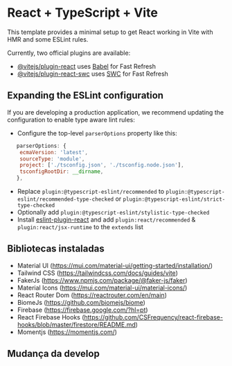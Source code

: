 # React + TypeScript + Vite

This template provides a minimal setup to get React working in Vite with HMR and some ESLint rules.

Currently, two official plugins are available:

- [@vitejs/plugin-react](https://github.com/vitejs/vite-plugin-react/blob/main/packages/plugin-react/README.md) uses [Babel](https://babeljs.io/) for Fast Refresh
- [@vitejs/plugin-react-swc](https://github.com/vitejs/vite-plugin-react-swc) uses [SWC](https://swc.rs/) for Fast Refresh

## Expanding the ESLint configuration

If you are developing a production application, we recommend updating the configuration to enable type aware lint rules:

- Configure the top-level `parserOptions` property like this:

```js
   parserOptions: {
    ecmaVersion: 'latest',
    sourceType: 'module',
    project: ['./tsconfig.json', './tsconfig.node.json'],
    tsconfigRootDir: __dirname,
   },
```

- Replace `plugin:@typescript-eslint/recommended` to `plugin:@typescript-eslint/recommended-type-checked` or `plugin:@typescript-eslint/strict-type-checked`
- Optionally add `plugin:@typescript-eslint/stylistic-type-checked`
- Install [eslint-plugin-react](https://github.com/jsx-eslint/eslint-plugin-react) and add `plugin:react/recommended` & `plugin:react/jsx-runtime` to the `extends` list

## Bibliotecas instaladas

- Material UI (https://mui.com/material-ui/getting-started/installation/)
- Tailwind CSS (https://tailwindcss.com/docs/guides/vite)
- FakerJs (https://www.npmjs.com/package/@faker-js/faker)
- Material Icons (https://mui.com/material-ui/material-icons/)
- React Router Dom (https://reactrouter.com/en/main)
- BiomeJs (https://github.com/biomejs/biome)
- Firebase (https://firebase.google.com/?hl=pt)
- React Firebase Hooks (https://github.com/CSFrequency/react-firebase-hooks/blob/master/firestore/README.md)
- Momentjs (https://momentjs.com/)


## Mudança da develop